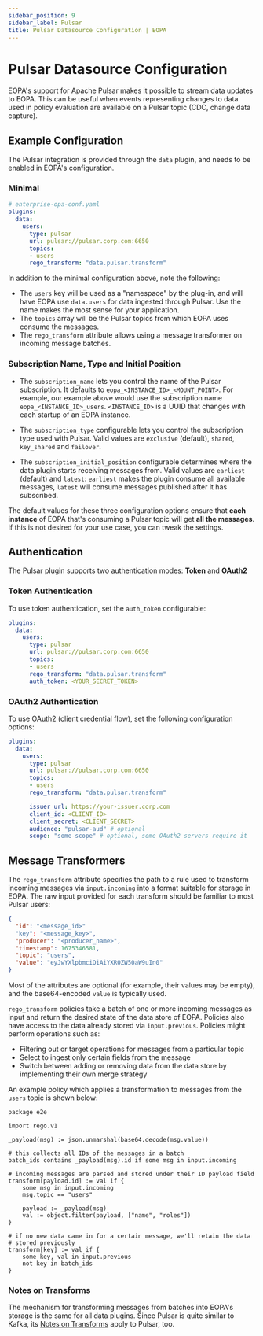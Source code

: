```yaml
---
sidebar_position: 9
sidebar_label: Pulsar
title: Pulsar Datasource Configuration | EOPA
---
```


# Pulsar Datasource Configuration

EOPA's support for Apache Pulsar makes it possible to stream data updates to EOPA. This can be useful when events representing changes to data used in policy evaluation are available on a Pulsar topic (CDC, change data capture).


## Example Configuration

The Pulsar integration is provided through the `data` plugin, and needs to be enabled in EOPA's configuration.


### Minimal

```yaml
# enterprise-opa-conf.yaml
plugins:
  data:
    users:
      type: pulsar
      url: pulsar://pulsar.corp.com:6650
      topics:
      - users
      rego_transform: "data.pulsar.transform"
```

In addition to the minimal configuration above, note the following:

- The `users` key will be used as a "namespace" by the plug-in, and will have EOPA use `data.users` for data ingested through Pulsar. Use the name makes the most sense for your application.
- The `topics` array will be the Pulsar topics from which EOPA uses consume the messages.
- The `rego_transform` attribute allows using a message transformer on incoming message batches.


### Subscription Name, Type and Initial Position

- The `subscription_name` lets you control the name of the Pulsar subscription. It defaults to `eopa_<INSTANCE_ID>_<MOUNT_POINT>`. For example, our example above would use the subscription name `eopa_<INSTANCE_ID>_users`. `<INSTANCE_ID>` is a UUID that changes with each startup of an EOPA instance.

- The `subscription_type` configurable lets you control the subscription type used with Pulsar.
Valid values are `exclusive` (default), `shared`, `key_shared` and `failover`.

- The `subscription_initial_position` configurable determines where the data plugin starts receiving messages from.
Valid values are `earliest` (default) and `latest`: `earliest` makes the plugin consume all available messages, `latest` will consume messages published after it has subscribed.

The default values for these three configuration options ensure that **each instance** of EOPA that's consuming a Pulsar topic will get **all the messages**.
If this is not desired for your use case, you can tweak the settings.


## Authentication

The Pulsar plugin supports two authentication modes: **Token** and **OAuth2**


### Token Authentication

To use token authentication, set the `auth_token` configurable:

```yaml
plugins:
  data:
    users:
      type: pulsar
      url: pulsar://pulsar.corp.com:6650
      topics:
      - users
      rego_transform: "data.pulsar.transform"
      auth_token: <YOUR_SECRET_TOKEN>
```


### OAuth2 Authentication

To use OAuth2 (client credential flow), set the following configuration options:

```yaml
plugins:
  data:
    users:
      type: pulsar
      url: pulsar://pulsar.corp.com:6650
      topics:
      - users
      rego_transform: "data.pulsar.transform"

      issuer_url: https://your-issuer.corp.com
      client_id: <CLIENT_ID>
      client_secret: <CLIENT_SECRET>
      audience: "pulsar-aud" # optional
      scope: "some-scope" # optional, some OAuth2 servers require it
```


## Message Transformers

The `rego_transform` attribute specifies the path to a rule used to transform incoming messages via `input.incoming` into a format suitable for storage in EOPA. The raw input provided for each transform should be familiar to most Pulsar users:

```json
{
  "id": "<message_id>"
  "key": "<message_key>",
  "producer": "<producer_name>",
  "timestamp": 1675346581,
  "topic": "users",
  "value": "eyJwYXlpbmciOiAiYXR0ZW50aW9uIn0"
}
```

Most of the attributes are optional (for example, their values may be empty), and the base64-encoded `value` is typically used.

`rego_transform` policies take a batch of one or more incoming messages as input and return the desired state of the data store of EOPA. Policies also have access to the data already stored via `input.previous`.
Policies might perform operations such as:

- Filtering out or target operations for messages from a particular topic
- Select to ingest only certain fields from the message
- Switch between adding or removing data from the data store by implementing their own merge strategy

An example policy which applies a transformation to messages from the `users` topic is shown below:

```rego
package e2e

import rego.v1

_payload(msg) := json.unmarshal(base64.decode(msg.value))

# this collects all IDs of the messages in a batch
batch_ids contains _payload(msg).id if some msg in input.incoming

# incoming messages are parsed and stored under their ID payload field
transform[payload.id] := val if {
	some msg in input.incoming
	msg.topic == "users"

	payload := _payload(msg)
	val := object.filter(payload, ["name", "roles"])
}

# if no new data came in for a certain message, we'll retain the data
# stored previously
transform[key] := val if {
	some key, val in input.previous
	not key in batch_ids
}
```


### Notes on Transforms

The mechanism for transforming messages from batches into EOPA's storage is the same for all data plugins.
Since Pulsar is quite similar to Kafka, its [Notes on Transforms](kafka/#notes-on-transforms) apply to Pulsar, too.
